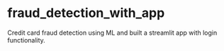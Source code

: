 # fraud_detection_with_app
Credit card fraud detection using ML and built a streamlit app with login functionality.

